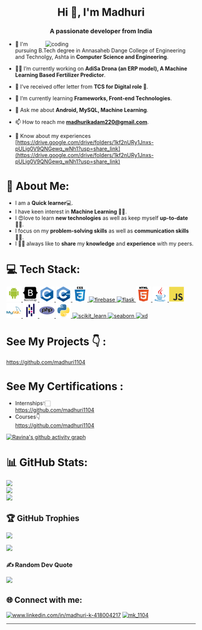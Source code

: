 <h1 align="center">Hi 👋, I'm Madhuri</h1>
<h3 align="center">A passionate developer from India</h3>
<img align="right" alt="coding" width="400" src="https://media.tenor.com/S59bPkT0pqcAAAAC/programming.gif">


- 🔭 I'm pursuing B.Tech degree in Annasaheb Dange College of Engineering and Technolgy, Ashta in **Computer Science and Engineering**.

- 👨‍💻 I’m currently working on **AdiSa Drona (an ERP model), A Machine Learning Based Fertilizer Predictor**.
- 🤝 I’ve received offer letter from **TCS for Digital role 🤩**. 
- 🌱 I’m currently learning  **Frameworks, Front-end Technologies**.
- 💬 Ask me about  **Android, MySQL, Machine Learning**.
- 📫 How to reach me **madhurikadam220@gmail.com**.
- 📄 Know about my experiences [https://drive.google.com/drive/folders/1kf2nURy1Jnxs-pULig0V9QNGewq_wNh1?usp=share_link](https://drive.google.com/drive/folders/1kf2nURy1Jnxs-pULig0V9QNGewq_wNh1?usp=share_link)

# 💫 About Me:
- I am a **Quick learner**💻.
- I have keen interest in **Machine Learning 🕵️‍♀️**.
- I 😍love to learn **new technologies** as well as keep myself **up-to-date👨‍💻**.
- I focus on my **problem-solving skills** as well as **communication skills** 🕵️‍♀️.
- I 👨‍🏫 always like to **share** my **knowledge** and **experience** with my peers.



# 💻 Tech Stack:
<p align="left"> <a href="https://developer.android.com" target="_blank" rel="noreferrer"> <img src="https://raw.githubusercontent.com/devicons/devicon/master/icons/android/android-original-wordmark.svg" alt="android" width="40" height="40"/> </a> <a href="https://getbootstrap.com" target="_blank" rel="noreferrer"> <img src="https://raw.githubusercontent.com/devicons/devicon/master/icons/bootstrap/bootstrap-plain-wordmark.svg" alt="bootstrap" width="40" height="40"/> </a> <a href="https://www.cprogramming.com/" target="_blank" rel="noreferrer"> <img src="https://raw.githubusercontent.com/devicons/devicon/master/icons/c/c-original.svg" alt="c" width="40" height="40"/> </a> <a href="https://www.w3schools.com/cpp/" target="_blank" rel="noreferrer"> <img src="https://raw.githubusercontent.com/devicons/devicon/master/icons/cplusplus/cplusplus-original.svg" alt="cplusplus" width="40" height="40"/> </a> <a href="https://www.w3schools.com/css/" target="_blank" rel="noreferrer"> <img src="https://raw.githubusercontent.com/devicons/devicon/master/icons/css3/css3-original-wordmark.svg" alt="css3" width="40" height="40"/> </a> <a href="https://firebase.google.com/" target="_blank" rel="noreferrer"> <img src="https://www.vectorlogo.zone/logos/firebase/firebase-icon.svg" alt="firebase" width="40" height="40"/> </a> <a href="https://flask.palletsprojects.com/" target="_blank" rel="noreferrer"> <img src="https://www.vectorlogo.zone/logos/pocoo_flask/pocoo_flask-icon.svg" alt="flask" width="40" height="40"/> </a> <a href="https://www.w3.org/html/" target="_blank" rel="noreferrer"> <img src="https://raw.githubusercontent.com/devicons/devicon/master/icons/html5/html5-original-wordmark.svg" alt="html5" width="40" height="40"/> </a> <a href="https://www.java.com" target="_blank" rel="noreferrer"> <img src="https://raw.githubusercontent.com/devicons/devicon/master/icons/java/java-original.svg" alt="java" width="40" height="40"/> </a> <a href="https://developer.mozilla.org/en-US/docs/Web/JavaScript" target="_blank" rel="noreferrer"> <img src="https://raw.githubusercontent.com/devicons/devicon/master/icons/javascript/javascript-original.svg" alt="javascript" width="40" height="40"/> </a> <a href="https://www.mysql.com/" target="_blank" rel="noreferrer"> <img src="https://raw.githubusercontent.com/devicons/devicon/master/icons/mysql/mysql-original-wordmark.svg" alt="mysql" width="40" height="40"/> </a> <a href="https://pandas.pydata.org/" target="_blank" rel="noreferrer"> <img src="https://raw.githubusercontent.com/devicons/devicon/2ae2a900d2f041da66e950e4d48052658d850630/icons/pandas/pandas-original.svg" alt="pandas" width="40" height="40"/> </a> <a href="https://www.php.net" target="_blank" rel="noreferrer"> <img src="https://raw.githubusercontent.com/devicons/devicon/master/icons/php/php-original.svg" alt="php" width="40" height="40"/> </a> <a href="https://www.python.org" target="_blank" rel="noreferrer"> <img src="https://raw.githubusercontent.com/devicons/devicon/master/icons/python/python-original.svg" alt="python" width="40" height="40"/> </a> <a href="https://scikit-learn.org/" target="_blank" rel="noreferrer"> <img src="https://upload.wikimedia.org/wikipedia/commons/0/05/Scikit_learn_logo_small.svg" alt="scikit_learn" width="40" height="40"/> </a> <a href="https://seaborn.pydata.org/" target="_blank" rel="noreferrer"> <img src="https://seaborn.pydata.org/_images/logo-mark-lightbg.svg" alt="seaborn" width="40" height="40"/> </a> <a href="https://www.adobe.com/products/xd.html" target="_blank" rel="noreferrer"> <img src="https://cdn.worldvectorlogo.com/logos/adobe-xd.svg" alt="xd" width="40" height="40"/> </a> </p>

# **See My Projects 👇** :
  https://github.com/madhuri1104



# **See My Certifications** :

- Internships👇🏻<br>
    https://github.com/madhuri1104
- Courses👇<br>
    https://github.com/madhuri1104

<!-- Contribution Graph-->
[![Ravina's github activity graph](https://activity-graph.herokuapp.com/graph?username=Ravinark23&theme=xcode&bg_color=0D1117&color=5BCDEC&line=5BCDEC&point=FFFFFF&hide_border=true)](https://github.com/madhuri1104)

# 📊 GitHub Stats:
![](https://github-readme-stats.vercel.app/api?username=madhuri1104&theme=radical&hide_border=false&include_all_commits=false&count_private=false)<br/>
![](https://github-readme-streak-stats.herokuapp.com/?user=madhuri1104&theme=radical&hide_border=false)<br/>
![](https://github-readme-stats.vercel.app/api/top-langs/?username=madhuri1104&theme=radical&hide_border=false&include_all_commits=false&count_private=false&layout=compact)

## 🏆 GitHub Trophies
![](https://github-profile-trophy.vercel.app/?username=madhuri1104&theme=radical&no-frame=false&no-bg=false&margin-w=4)


[![](https://visitcount.itsvg.in/api?id=madhuri1104&icon=0&color=0)](https://visitcount.itsvg.in)
### ✍️ Random Dev Quote
![](https://quotes-github-readme.vercel.app/api?type=vetical&theme=radical)

## 🌐 Connect with me:

<p align="left">
<a href="https://linkedin.com/in/www.linkedin.com/in/madhuri-k-418004217" target="blank"><img align="center" src="https://raw.githubusercontent.com/rahuldkjain/github-profile-readme-generator/master/src/images/icons/Social/linked-in-alt.svg" alt="www.linkedin.com/in/madhuri-k-418004217" height="30" width="40" /></a>
<a href="https://www.leetcode.com/mk_1104" target="blank"><img align="center" src="https://raw.githubusercontent.com/rahuldkjain/github-profile-readme-generator/master/src/images/icons/Social/leet-code.svg" alt="mk_1104" height="30" width="40" /></a>
</p>


---
<!-- Proudly created with GPRM ( https://gprm.itsvg.in ) -->

